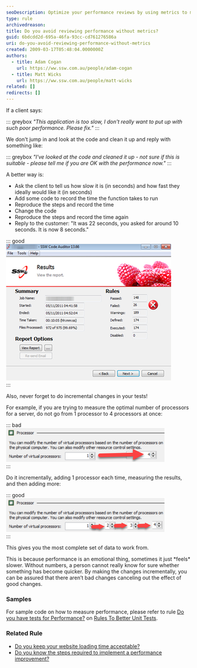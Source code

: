 ```yaml
---
seoDescription: Optimize your performance reviews by using metrics to measure and track progress, ensuring you're meeting clients' expectations and making informed improvements.
type: rule
archivedreason:
title: Do you avoid reviewing performance without metrics?
guid: 6bdcdd2d-695a-46fa-93cc-cd761276586a
uri: do-you-avoid-reviewing-performance-without-metrics
created: 2009-03-17T05:48:04.0000000Z
authors:
  - title: Adam Cogan
    url: https://ww.ssw.com.au/people/adam-cogan
  - title: Matt Wicks
    url: https://ww.ssw.com.au/people/matt-wicks
related: []
redirects: []
---
```


If a client says:

::: greybox
_"This application is too slow, I don't really want to put up with such poor performance. Please fix."_
:::

We don't jump in and look at the code and clean it up and reply with something like:

::: greybox
_"I've looked at the code and cleaned it up - not sure if this is suitable - please tell me if you are OK with the performance now."_
:::

<!--endintro-->

A better way is:

- Ask the client to tell us how slow it is (in seconds) and how fast they ideally would like it (in seconds)
- Add some code to record the time the function takes to run
- Reproduce the steps and record the time
- Change the code
- Reproduce the steps and record the time again
- Reply to the customer:
  "It was 22 seconds, you asked for around 10 seconds. It is now 8 seconds."

::: good  
![Figure: Good example – Add some code to check the timing, before fixing any performance issues (An example from SSW Code Auditor)](Code-Auditor-performance.jpg)  
:::

Also, never forget to do incremental changes in your tests!

For example, if you are trying to measure the optimal number of processors for a server, do not go from 1 processor to 4 processors at once:

::: bad  
![Figure: Bad Example - Going from 1 to 4 all at once gives you incomplete measurements and data](1to4.png)  
:::

Do it incrementally, adding 1 processor each time, measuring the results, and then adding more:

::: good  
![Figure: Good Example - Going from 1 to 2, then measuring, then incrementally adding one more, measuring...](1234.png)  
:::

This gives you the most complete set of data to work from.

This is because performance is an emotional thing, sometimes it just \*feels\* slower. Without numbers, a person cannot really know for sure whether something has become quicker. By making the changes incrementally, you can be assured that there aren’t bad changes canceling out the effect of good changes.

### Samples

For sample code on how to measure performance, please refer to rule [Do you have tests for Performance?](/have-tests-for-performance/) on [Rules To Better Unit Tests](/rules-to-better-unit-tests/).

### Related Rule

- [Do you keep your website loading time acceptable?](/do-you-keep-your-website-loading-time-acceptable)
- [Do you know the steps required to implement a performance improvement?](/steps-required-to-implement-a-performance-improvement)
